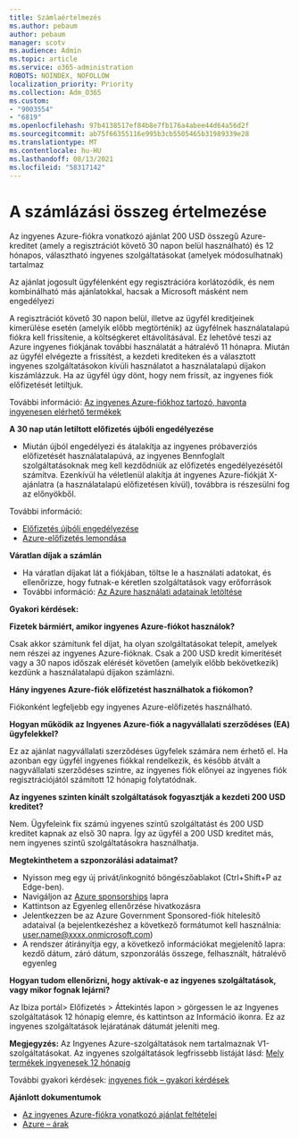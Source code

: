 ```yaml
---
title: Számlaértelmezés
ms.author: pebaum
author: pebaum
manager: scotv
ms.audience: Admin
ms.topic: article
ms.service: o365-administration
ROBOTS: NOINDEX, NOFOLLOW
localization_priority: Priority
ms.collection: Adm_O365
ms.custom:
- "9003554"
- "6819"
ms.openlocfilehash: 97b4138517ef84b8e7fb176a4abee44d64a56d2f
ms.sourcegitcommit: ab75f66355116e995b3cb5505465b31989339e28
ms.translationtype: MT
ms.contentlocale: hu-HU
ms.lasthandoff: 08/13/2021
ms.locfileid: "58317142"
---
```

# <a name="understand-billing-amount"></a>A számlázási összeg értelmezése

Az ingyenes Azure-fiókra vonatkozó ajánlat 200 USD összegű Azure-kreditet (amely a regisztrációt követő 30 napon belül használható) és 12 hónapos, választható ingyenes szolgáltatásokat (amelyek módosulhatnak) tartalmaz

Az ajánlat jogosult ügyfélenként egy regisztrációra korlátozódik, és nem kombinálható más ajánlatokkal, hacsak a Microsoft másként nem engedélyezi

A regisztrációt követő 30 napon belül, illetve az ügyfél kreditjeinek kimerülése esetén (amelyik előbb megtörténik) az ügyfélnek használatalapú fiókra kell frissítenie, a költségkeret eltávolításával. Ez lehetővé teszi az Azure ingyenes fiókjának további használatát a hátralévő 11 hónapra. Miután az ügyfél elvégezte a frissítést, a kezdeti krediteken és a választott ingyenes szolgáltatásokon kívüli használatot a használatalapú díjakon kiszámlázzuk. Ha az ügyfél úgy dönt, hogy nem frissít, az ingyenes fiók előfizetését letiltjuk.

További információ: [Az ingyenes Azure-fiókhoz tartozó, havonta ingyenesen elérhető termékek](https://azure.microsoft.com/free/free-account-faq/)

**A 30 nap után letiltott előfizetés újbóli engedélyezése**

- Miután újból engedélyezi és átalakítja az ingyenes próbaverziós előfizetését használatalapúvá, az ingyenes Bennfoglalt szolgáltatásoknak meg kell kezdődniük az előfizetés engedélyezésétől számítva. Ezenkívül ha véletlenül alakítja át ingyenes Azure-fiókját X-ajánlatra (a használatalapú előfizetésen kívül), továbbra is részesülni fog az előnyökből.

További információ: 
- [Előfizetés újbóli engedélyezése](https://docs.microsoft.com/azure/billing/billing-subscription-become-disable?WT.mc_id=Portal-Microsoft_Azure_Support)
- [Azure-előfizetés lemondása](https://docs.microsoft.com/azure/billing/billing-how-to-cancel-azure-subscription?WT.mc_id=Portal-Microsoft_Azure_Support)

**Váratlan díjak a számlán**

- Ha váratlan díjakat lát a fiókjában, töltse le a használati adatokat, és ellenőrizze, hogy futnak-e kéretlen szolgáltatások vagy erőforrások
- További információ: [Az Azure használati adatainak letöltése](https://docs.microsoft.com/azure/billing/billing-download-azure-invoice-daily-usage-date?WT.mc_id=Portal-Microsoft_Azure_Support#download-usage)

**Gyakori kérdések:**

**Fizetek bármiért, amikor ingyenes Azure-fiókot használok?**

Csak akkor számítunk fel díjat, ha olyan szolgáltatásokat telepít, amelyek nem részei az ingyenes Azure-fióknak. Csak a 200 USD kredit kimerítését vagy a 30 napos időszak elérését követően (amelyik előbb bekövetkezik) kezdünk a használatalapú díjakon számlázni.

**Hány ingyenes Azure-fiók előfizetést használhatok a fiókomon?**  

Fiókonként legfeljebb egy ingyenes Azure-előfizetés használható.

**Hogyan működik az Ingyenes Azure-fiók a nagyvállalati szerződéses (EA) ügyfelekkel?**  

Ez az ajánlat nagyvállalati szerződéses ügyfelek számára nem érhető el. Ha azonban egy ügyfél ingyenes fiókkal rendelkezik, és később átvált a nagyvállalati szerződéses szintre, az ingyenes fiók előnyei az ingyenes fiók regisztrációjától számított 12 hónapig folytatódnak.

**Az ingyenes szinten kínált szolgáltatások fogyasztják a kezdeti 200 USD kreditet?**  

Nem. Ügyfeleink fix számú ingyenes szintű szolgáltatást és 200 USD kreditet kapnak az első 30 napra. Így az ügyfél a 200 USD kreditet más, nem ingyenes szintű szolgáltatásokra használhatja.

**Megtekinthetem a szponzorálási adataimat?**

- Nyisson meg egy új privát/inkognitó böngészőablakot (Ctrl+Shift+P az Edge-ben).
- Navigáljon az [Azure sponsorships](http://www.microsoftazuresponsorships.com/) lapra
- Kattintson az Egyenleg ellenőrzése hivatkozásra
- Jelentkezzen be az Azure Government Sponsored-fiók hitelesítő adataival (a bejelentkezéshez a következő formátumot kell használnia: user.name@xxxx.onmicrosoft.com)
- A rendszer átirányítja egy, a következő információkat megjelenítő lapra: kezdő dátum, záró dátum, szponzorálás összege, felhasznált, hátralévő egyenleg

**Hogyan tudom ellenőrizni, hogy aktívak-e az ingyenes szolgáltatások, vagy mikor fognak lejárni?**

Az Ibiza portál> Előfizetés > Áttekintés lapon > görgessen le az Ingyenes szolgáltatások 12 hónapig elemre, és kattintson az Információ ikonra. Ez az ingyenes szolgáltatások lejáratának dátumát jeleníti meg.

**Megjegyzés:** Az Ingyenes Azure-szolgáltatások nem tartalmaznak V1-szolgáltatásokat. Az ingyenes szolgáltatások legfrissebb listáját lásd: [Mely termékek ingyenesek 12 hónapig](http://www.microsoftazuresponsorships.com/)

További gyakori kérdések: [ingyenes fiók – gyakori kérdések](https://azure.microsoft.com/free/free-account-faq/)

**Ajánlott dokumentumok**

- [Az ingyenes Azure-fiókra vonatkozó ajánlat feltételei](https://azure.microsoft.com/offers/ms-azr-0044p/)
- [Azure – árak](https://azure.microsoft.com/pricing/)
